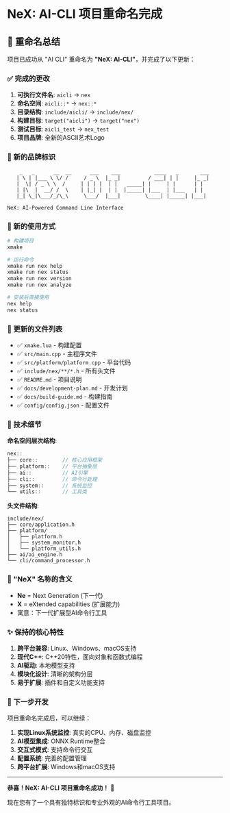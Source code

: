 # NeX: AI-CLI 项目重命名完成

## 🎉 重命名总结

项目已成功从 "AI CLI" 重命名为 **"NeX: AI-CLI"**，并完成了以下更新：

### ✅ 完成的更改

1. **可执行文件名**: `aicli` → `nex`
2. **命名空间**: `aicli::*` → `nex::*`
3. **目录结构**: `include/aicli/` → `include/nex/`
4. **构建目标**: `target("aicli")` → `target("nex")`
5. **测试目标**: `aicli_test` → `nex_test`
6. **项目品牌**: 全新的ASCII艺术Logo

### 🎨 新的品牌标识

```
    _   _      __  __      ___    ___           ____   _       ___
   | \ | |___ \ \/ /     / _ \  |_ _|         / ___| | |     |_ _|
   |  \| / _ \ \  /     | | | |  | |   _____| |     | |      | | 
   | |\  |  __/ /  \    | |_| |  | |  |_____| |___  | |___   | | 
   |_| \_|\___/_/\_\     \___/  |___|        \____| |_____| |___|
                                                                 
NeX: AI-Powered Command Line Interface
```

### 🚀 新的使用方式

```bash
# 构建项目
xmake

# 运行命令
xmake run nex help
xmake run nex status
xmake run nex version
xmake run nex analyze

# 安装后直接使用
nex help
nex status
```

### 📁 更新的文件列表

- ✅ `xmake.lua` - 构建配置
- ✅ `src/main.cpp` - 主程序文件
- ✅ `src/platform/platform.cpp` - 平台代码
- ✅ `include/nex/**/*.h` - 所有头文件
- ✅ `README.md` - 项目说明
- ✅ `docs/development-plan.md` - 开发计划
- ✅ `docs/build-guide.md` - 构建指南
- ✅ `config/config.json` - 配置文件

### 🔧 技术细节

**命名空间层次结构**:
```cpp
nex::
├── core::        // 核心应用框架
├── platform::    // 平台抽象层
├── ai::          // AI引擎
├── cli::         // 命令行处理
├── system::      // 系统监控
└── utils::       // 工具类
```

**头文件结构**:
```
include/nex/
├── core/application.h
├── platform/
│   ├── platform.h
│   ├── system_monitor.h
│   └── platform_utils.h
├── ai/ai_engine.h
└── cli/command_processor.h
```

### 🎯 "NeX" 名称的含义

- **Ne** = Next Generation (下一代)
- **X** = eXtended capabilities (扩展能力)
- 寓意：下一代扩展型AI命令行工具

### ✨ 保持的核心特性

1. **跨平台兼容**: Linux、Windows、macOS支持
2. **现代C++**: C++20特性，面向对象和函数式编程
3. **AI驱动**: 本地模型支持
4. **模块化设计**: 清晰的架构分层
5. **易于扩展**: 插件和自定义功能支持

### 🔮 下一步开发

项目重命名完成后，可以继续：

1. **实现Linux系统监控**: 真实的CPU、内存、磁盘监控
2. **AI模型集成**: ONNX Runtime整合
3. **交互式模式**: 支持命令行交互
4. **配置系统**: 完善的配置管理
5. **跨平台扩展**: Windows和macOS支持

---

**恭喜！NeX: AI-CLI 项目重命名成功！** 🎊

现在您有了一个具有独特标识和专业外观的AI命令行工具项目。

